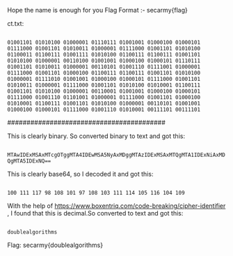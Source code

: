 Hope the name is enough for you
Flag Format :- secarmy{flag}

ct.txt:

<code>
01001101 01010100 01000001 01110111 01001001 01000100 01000101 01111000 01001101 01010011 01000001 01111000 01001101 01010100 01100011 01100111 01001111 01010100 01100111 01100111 01001101 01010100 01000001 00110100 01001001 01000100 01000101 01110111 01001101 01010011 01000001 00110101 01001110 01111001 01000001 01111000 01001101 01000100 01100111 01100111 01001101 01010100 01000001 01111010 01001001 01000100 01000101 01111000 01001101 01010011 01000001 01111000 01001101 01010100 01010001 01100111 01001101 01010100 01000001 00110001 01001001 01000100 01000101 01111000 01001110 01101001 01000001 01111000 01001101 01000100 01010001 01100111 01001101 01010100 01000001 00110101 01001001 01000100 01000101 01111000 01001110 01010001 00111101 00111101
</code>

#########################################

This is clearly binary. So converted binary to text and got this:

<code>
MTAwIDExMSAxMTcgOTggMTA4IDEwMSA5NyAxMDggMTAzIDExMSAxMTQgMTA1IDExNiAxMDQgMTA5IDExNQ==
</code>

This is clearly base64, so I decoded it and got this:

<code>
100 111 117 98 108 101 97 108 103 111 114 105 116 104 109 
</code>

With the help of https://www.boxentriq.com/code-breaking/cipher-identifier , I found that this is decimal.So converted to text and got this:

<code>
doublealgorithms
</code>

Flag: secarmy{doublealgorithms}
